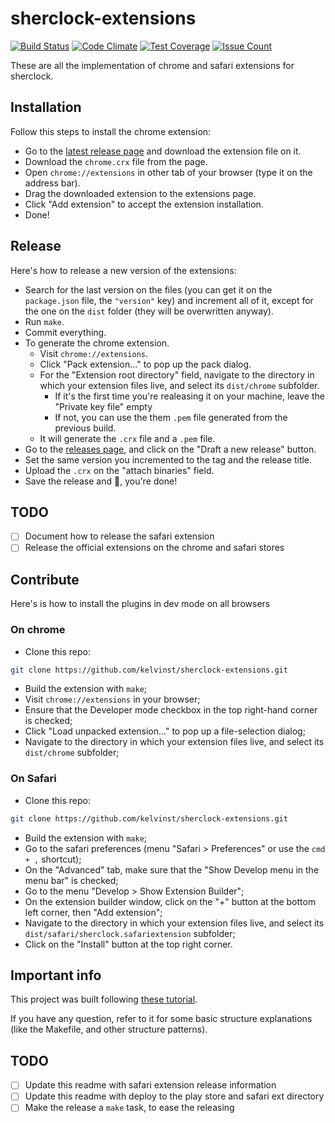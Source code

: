# sherclock-extensions

[![Build Status](https://semaphoreci.com/api/v1/kelvinst/sherclock-extensions/branches/master/shields_badge.svg)](https://semaphoreci.com/kelvinst/sherclock-extensions)
[![Code Climate](https://codeclimate.com/github/kelvinst/sherclock-extensions/badges/gpa.svg)](https://codeclimate.com/github/kelvinst/sherclock-extensions)
[![Test Coverage](https://codeclimate.com/github/kelvinst/sherclock-extensions/badges/coverage.svg)](https://codeclimate.com/github/kelvinst/sherclock-extensions/coverage)
[![Issue Count](https://codeclimate.com/github/kelvinst/sherclock-extensions/badges/issue_count.svg)](https://codeclimate.com/github/kelvinst/sherclock-extensions)

These are all the implementation of chrome and safari extensions for sherclock.

## Installation

Follow this steps to install the chrome extension:

- Go to the [latest release page](https://github.com/kelvinst/sherclock-extensions/releases/latest)
and download the extension file on it.
- Download the `chrome.crx` file from the page.
- Open `chrome://extensions` in other tab of your browser (type it on the
address bar).
- Drag the downloaded extension to the extensions page.
- Click "Add extension" to accept the extension installation.
- Done!

## Release

Here's how to release a new version of the extensions:

* Search for the last version on the files (you can get it on the `package.json`
file, the `"version"` key) and increment all of it, except for the one on the
`dist` folder (they will be overwritten anyway).
* Run `make`.
* Commit everything.
* To generate the chrome extension.
  * Visit `chrome://extensions`.
  * Click "Pack extension..." to pop up the pack dialog.
  * For the "Extension root directory" field, navigate to the directory in which
  your extension files live, and select its `dist/chrome` subfolder.
    * If it's the first time you're realeasing it on your machine, leave the
    "Private key file" empty
    * If not, you can use the them `.pem` file generated from the previous
    build.
  * It will generate the `.crx` file and a `.pem` file.
* Go to the [releases page](https://github.com/kelvinst/sherclock-extensions/releases),
and click on the "Draft a new release" button.
* Set the same version you incremented to the tag and the release title.
* Upload the `.crx` on the "attach binaries" field.
* Save the release and :tada:, you're done!

## TODO

- [ ] Document how to release the safari extension
- [ ] Release the official extensions on the chrome and safari stores

## Contribute

Here's is how to install the plugins in dev mode on all browsers

### On chrome

* Clone this repo:

```bash
git clone https://github.com/kelvinst/sherclock-extensions.git
```

* Build the extension with `make`;
* Visit `chrome://extensions` in your browser;
* Ensure that the Developer mode checkbox in the top right-hand corner is
checked;
* Click "Load unpacked extension..." to pop up a file-selection dialog;
* Navigate to the directory in which your extension files live, and select its
`dist/chrome` subfolder;

### On Safari

* Clone this repo:

```bash
git clone https://github.com/kelvinst/sherclock-extensions.git
```

* Build the extension with `make`;
* Go to the safari preferences (menu "Safari > Preferences" or use the `cmd + ,`
shortcut);
* On the "Advanced" tab, make sure that the "Show Develop menu in the menu bar"
is checked;
* Go to the menu "Develop > Show Extension Builder";
* On the extension builder window, click on the "+" button at the bottom left
corner, then "Add extension";
* Navigate to the directory in which your extension files live, and select its
`dist/safari/sherclock.safariextension` subfolder;
* Click on the "Install" button at the top right corner.

## Important info

This project was built following [these tutorial](http://www.wolfe.id.au/2014/02/01/getting-a-new-node-project-started-with-npm/).

If you have any question, refer to it for some basic structure explanations
(like the Makefile, and other structure patterns).

## TODO

- [ ] Update this readme with safari extension release information
- [ ] Update this readme with deploy to the play store and safari ext directory
- [ ] Make the release a `make` task, to ease the releasing
